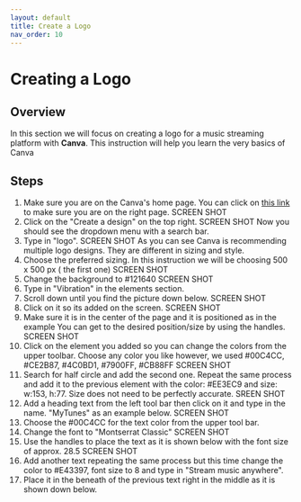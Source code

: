 ```yaml
---
layout: default
title: Create a Logo
nav_order: 10
---
```


# Creating a Logo 

## Overview

In this section we will focus on creating a logo for a music streaming platform with **Canva**. This instruction will help you learn the very basics of Canva

## Steps

1. Make sure you are on the Canva's home page. 
 You can click on [this link](https://www.canva.com/) to make sure you are on the right page.
 SCREEN SHOT
2. Click on the "Create a design" on the top right.
SCREEN SHOT
Now you should see the dropdown menu with a search bar.
3. Type in "logo".
SCREEN SHOT
As you can see Canva is recommending multiple logo designs. They are different in sizing and style.
4. Choose the preferred sizing. In this instruction we will be choosing 500 x 500 px ( the first one)
SCREEN SHOT
5. Change the background to #121640
SCREEN SHOT
6. Type in "Vibration" in the elements section. 
7. Scroll down until you find the picture down below.
SCREEN SHOT
8. Click on it so its added on the screen.
SCREEN SHOT
9. Make sure it is in the center of the page and it is positioned as in the example
You can get to the desired position/size by using the handles.
SCREEN SHOT 
10. Click on the element you added so you can change the colors from the upper toolbar.
Choose any color you like however, we used #00C4CC, #CE2B87, #4C0BD1, #7900FF, #CB88FF
SCREEN SHOT
11. Search for half circle and add the second one.
Repeat the same process and add it to the previous element with the color: #EE3EC9 and size: w:153, h:77.
Size does not need to be perfectly accurate.
SREEN SHOT
12. Add a heading text from the left tool bar then click on it and type in the name. "MyTunes" as an example below.
SCREEN SHOT
13. Choose the #00C4CC for the text color from the upper tool bar.
14. Change the font to "Montserrat Classic"
SCREEN SHOT
15. Use the handles to place the text as it is shown below with the font size of approx. 28.5
SCREEN SHOT
16. Add another text repeating the same process but this time change the color to #E43397, font size to 8 and type in "Stream music anywhere".
17. Place it in the beneath of the previous text right in the middle as it is shown down below.


